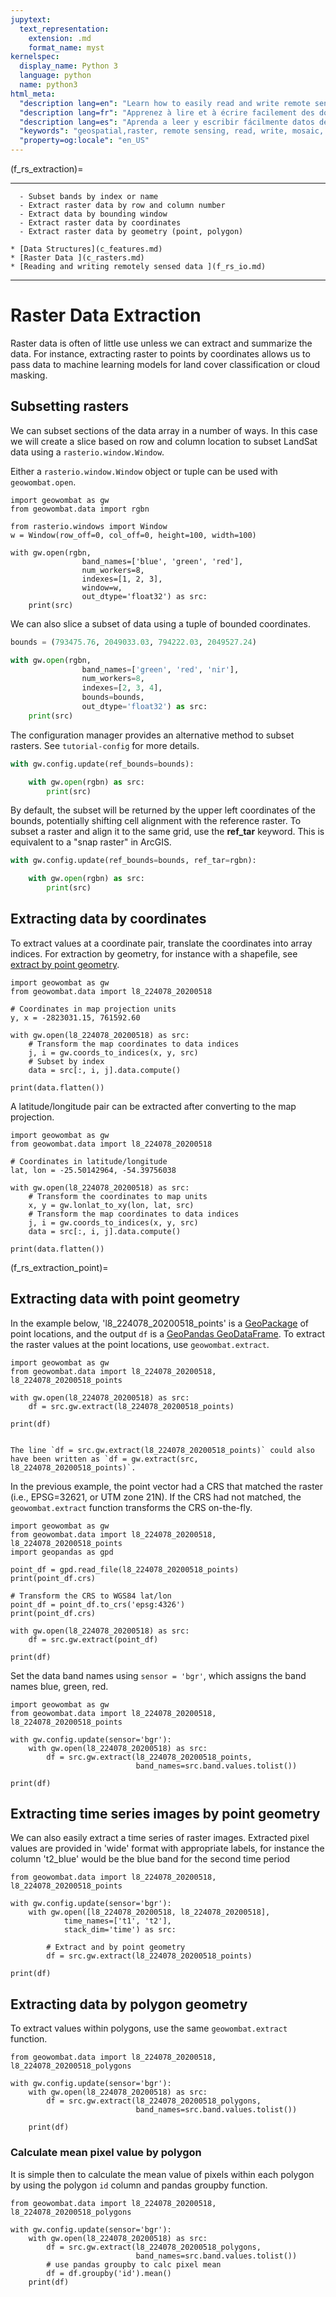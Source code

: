 ```yaml
---
jupytext:
  text_representation:
    extension: .md
    format_name: myst
kernelspec:
  display_name: Python 3
  language: python
  name: python3
html_meta:
  "description lang=en": "Learn how to easily read and write remote sensing data from a variety of sensors, mosaic images, or create time series stacks."
  "description lang=fr": "Apprenez à lire et à écrire facilement des données de télédétection à partir d'une variété de capteurs, d'images mosaïques ou de créer des piles de séries chronologiques"
  "description lang=es": "Aprenda a leer y escribir fácilmente datos de teledetección de una variedad de sensores, imágenes de mosaico o crear pilas de series de tiempo."
  "keywords": "geospatial,raster, remote sensing, read, write, mosaic, time series, landsat, sentinel"
  "property=og:locale": "en_US"
---
```


(f_rs_extraction)=


---------------
```{admonition} Learning Objectives
  - Subset bands by index or name
  - Extract raster data by row and column number
  - Extract data by bounding window
  - Extract raster data by coordinates
  - Extract raster data by geometry (point, polygon)
```
```{admonition} Review
* [Data Structures](c_features.md)
* [Raster Data ](c_rasters.md)
* [Reading and writing remotely sensed data ](f_rs_io.md)
```
--------------


# Raster Data Extraction
Raster data is often of little use unless we can extract and summarize the data. For instance, extracting raster to points by coordinates allows us to pass data to machine learning models for land cover classification or cloud masking. 

## Subsetting rasters
We can subset sections of the data array in a number of ways. In this case we will create a slice based on row and column location to subset LandSat data using a `rasterio.window.Window`.

Either a `rasterio.window.Window` object or tuple can be used with `geowombat.open`.


```{code-cell} ipython3
import geowombat as gw
from geowombat.data import rgbn

from rasterio.windows import Window
w = Window(row_off=0, col_off=0, height=100, width=100)

with gw.open(rgbn,
                band_names=['blue', 'green', 'red'],
                num_workers=8,
                indexes=[1, 2, 3],
                window=w,
                out_dtype='float32') as src:
    print(src)
```

We can also slice a subset of data using a tuple of bounded coordinates.

``` python
bounds = (793475.76, 2049033.03, 794222.03, 2049527.24)

with gw.open(rgbn,
                band_names=['green', 'red', 'nir'],
                num_workers=8,
                indexes=[2, 3, 4],
                bounds=bounds,
                out_dtype='float32') as src:
    print(src)
```

The configuration manager provides an alternative method to subset rasters. See `tutorial-config` for more details.

``` python
with gw.config.update(ref_bounds=bounds):

    with gw.open(rgbn) as src:
        print(src)
```

By default, the subset will be returned by the upper left coordinates of the bounds, potentially shifting cell alignment with the reference raster. To subset a raster and align it to the same grid, use the **ref_tar** keyword. This is equivalent to a "snap raster" in ArcGIS. 

``` python
with gw.config.update(ref_bounds=bounds, ref_tar=rgbn):

    with gw.open(rgbn) as src:
        print(src)
```

## Extracting data by coordinates
 
To extract values at a coordinate pair, translate the coordinates into array indices. For extraction by geometry, for instance with a shapefile, see [extract by point geometry](f_rs_extraction_point).

```{code-cell} ipython3
import geowombat as gw
from geowombat.data import l8_224078_20200518

# Coordinates in map projection units
y, x = -2823031.15, 761592.60

with gw.open(l8_224078_20200518) as src:
    # Transform the map coordinates to data indices
    j, i = gw.coords_to_indices(x, y, src)
    # Subset by index
    data = src[:, i, j].data.compute()

print(data.flatten())
```

A latitude/longitude pair can be extracted after converting to the map projection.

```{code-cell} ipython3
import geowombat as gw
from geowombat.data import l8_224078_20200518

# Coordinates in latitude/longitude
lat, lon = -25.50142964, -54.39756038

with gw.open(l8_224078_20200518) as src:
    # Transform the coordinates to map units
    x, y = gw.lonlat_to_xy(lon, lat, src)
    # Transform the map coordinates to data indices
    j, i = gw.coords_to_indices(x, y, src)
    data = src[:, i, j].data.compute()

print(data.flatten())
```
(f_rs_extraction_point)=
## Extracting data with point geometry 

In the example below, 'l8_224078_20200518_points' is a [GeoPackage](https://www.geopackage.org/) of point locations, and the output `df` is a [GeoPandas GeoDataFrame](https://geopandas.org/docs/reference/api/geopandas.GeoDataFrame.html?highlight=geodataframe#geopandas.GeoDataFrame). To extract the raster values at the point locations, use `geowombat.extract`.

```{code-cell} ipython3
import geowombat as gw
from geowombat.data import l8_224078_20200518, l8_224078_20200518_points

with gw.open(l8_224078_20200518) as src:
    df = src.gw.extract(l8_224078_20200518_points)

print(df)
```
```{note} 

The line `df = src.gw.extract(l8_224078_20200518_points)` could also have been written as `df = gw.extract(src, l8_224078_20200518_points)`.
```

In the previous example, the point vector had a CRS that matched the raster (i.e., EPSG=32621, or UTM zone 21N). If the CRS had not matched, the `geowombat.extract` function transforms the CRS on-the-fly.

```{code-cell} ipython3
import geowombat as gw
from geowombat.data import l8_224078_20200518, l8_224078_20200518_points
import geopandas as gpd

point_df = gpd.read_file(l8_224078_20200518_points)
print(point_df.crs)

# Transform the CRS to WGS84 lat/lon
point_df = point_df.to_crs('epsg:4326')
print(point_df.crs)

with gw.open(l8_224078_20200518) as src:
    df = src.gw.extract(point_df)

print(df)
```
Set the data band names using `sensor = 'bgr'`, which assigns the band names blue, green, red.

```{code-cell} ipython3
import geowombat as gw
from geowombat.data import l8_224078_20200518, l8_224078_20200518_points

with gw.config.update(sensor='bgr'):
    with gw.open(l8_224078_20200518) as src:
        df = src.gw.extract(l8_224078_20200518_points,
                            band_names=src.band.values.tolist())

print(df)
```
## Extracting time series images by point geometry
We can also easily extract a time series of raster images. Extracted pixel values are provided in 'wide' format with appropriate labels, for instance the column 't2_blue' would be the blue band for the second time period

```{code-cell} ipython3
from geowombat.data import l8_224078_20200518, l8_224078_20200518_points

with gw.config.update(sensor='bgr'):
    with gw.open([l8_224078_20200518, l8_224078_20200518],
            time_names=['t1', 't2'],
            stack_dim='time') as src:

        # Extract and by point geometry
        df = src.gw.extract(l8_224078_20200518_points)

print(df)
```

## Extracting data by polygon geometry

To extract values within polygons, use the same `geowombat.extract` function.

```{code-cell} ipython3
from geowombat.data import l8_224078_20200518, l8_224078_20200518_polygons

with gw.config.update(sensor='bgr'):
    with gw.open(l8_224078_20200518) as src:
        df = src.gw.extract(l8_224078_20200518_polygons,
                            band_names=src.band.values.tolist())

    print(df)
```

### Calculate mean pixel value by polygon
It is simple then to calculate the mean value of pixels within each polygon by using the polygon `id` column and pandas groupby function. 

```{code-cell} ipython3
from geowombat.data import l8_224078_20200518, l8_224078_20200518_polygons

with gw.config.update(sensor='bgr'):
    with gw.open(l8_224078_20200518) as src:
        df = src.gw.extract(l8_224078_20200518_polygons,
                            band_names=src.band.values.tolist())
        # use pandas groupby to calc pixel mean  
        df = df.groupby('id').mean()
    print(df)
```